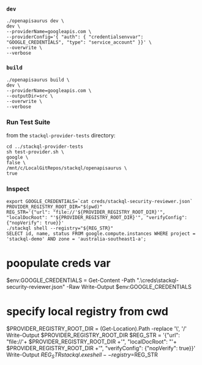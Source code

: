 ### `dev`

```
./openapisaurus dev \
dev \
--providerName=googleapis.com \
--providerConfig='{ "auth": { "credentialsenvvar": "GOOGLE_CREDENTIALS", "type": "service_account" }}' \
--overwrite \
--verbose
```


### `build`

```
./openapisaurus build \
dev \
--providerName=googleapis.com \
--outputDir=src \
--overwrite \
--verbose
```

### Run Test Suite

from the `stackql-provider-tests` directory:

```
cd ../stackql-provider-tests
sh test-provider.sh \
google \
false \
/mnt/c/LocalGitRepos/stackql/openapisaurus \
true
```

### Inspect

```
export GOOGLE_CREDENTIALS=`cat creds/stackql-security-reviewer.json`
PROVIDER_REGISTRY_ROOT_DIR="$(pwd)"
REG_STR='{"url": "file://'${PROVIDER_REGISTRY_ROOT_DIR}'", "localDocRoot": "'${PROVIDER_REGISTRY_ROOT_DIR}'", "verifyConfig": {"nopVerify": true}}'
./stackql shell --registry="${REG_STR}"
SELECT id, name, status FROM google.compute.instances WHERE project = 'stackql-demo' AND zone = 'australia-southeast1-a';
```

# poopulate creds var
$env:GOOGLE_CREDENTIALS = Get-Content -Path ".\creds\stackql-security-reviewer.json" -Raw
Write-Output $env:GOOGLE_CREDENTIALS

# specify local registry from cwd
$PROVIDER_REGISTRY_ROOT_DIR = (Get-Location).Path -replace '\\', '/'
Write-Output $PROVIDER_REGISTRY_ROOT_DIR
$REG_STR = '{"url": "file://'+ $PROVIDER_REGISTRY_ROOT_DIR +'", "localDocRoot": "'+ $PROVIDER_REGISTRY_ROOT_DIR +'", "verifyConfig": {"nopVerify": true}}'
Write-Output $REG_STR
stackql.exe shell --registry=$REG_STR
